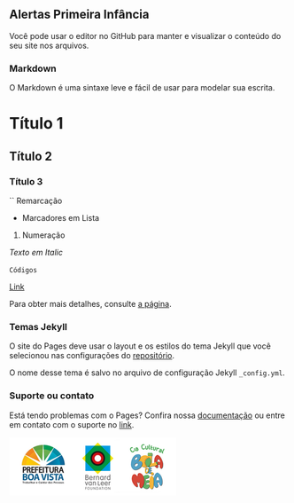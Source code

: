 ## Alertas Primeira Infância

Você pode usar o editor no GitHub para manter e visualizar o conteúdo do seu site nos arquivos.

### Markdown

O Markdown é uma sintaxe leve e fácil de usar para modelar sua escrita.

# Título 1
## Título 2
### Título 3

`` Remarcação

- Marcadores em Lista

1. Numeração

_Texto em Italic_ 

`Códigos`

[Link](url)

Para obter mais detalhes, consulte [a página](https://guides.github.com/features/mastering-markdown/).

### Temas Jekyll

O site do Pages deve usar o layout e os estilos do tema Jekyll que você selecionou nas configurações do [repositório](https://github.com/alertaspi/urbimatica.github.io/settings).

O nome desse tema é salvo no arquivo de configuração Jekyll `_config.yml`.

### Suporte ou contato

Está tendo problemas com o Pages? Confira nossa [documentação](https://help.github.com/categories/github-pages-basics/) ou entre em contato com o suporte no [link](https://github.com/contact).

![Logotipos](https://raw.githubusercontent.com/alertaspi/Alertas-Primeira-Infancia/master/Logos.png)

